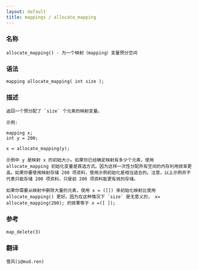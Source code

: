 ```yaml
---
layout: default
title: mappings / allocate_mapping
---
```


### 名称

    allocate_mapping() - 为一个映射（mapping）变量预分空间

### 语法

    mapping allocate_mapping( int size );

### 描述

    返回一个预分配了 `size` 个元素的映射变量。

    示例:

    mapping x;
    int y = 200;

    x = allocate_mapping(y);

    示例中 y 是映射 x 的初始大小。如果你已经确定映射有多少个元素，使用 allocate_mapping 初始化变量是首选方式。因为这样一次性分配所有空间的内存利用效率更高。如果你要使用映射存储 200 项资料，使用示例初始化是相当适合的。注意，以上示例并不代表只能存储 200 项资料，只是前 200 项资料能更有效的存储。

    如果你需要从映射中删除大量的元素，使用 x = ([]) 来初始化映射比使用 allocate_mapping() 更好。因为在这种情况下 `size` 是无意义的， x= allocate_mapping(200); 的效果等于 x =([ ]);

### 参考

    map_delete(3)

### 翻译

    雪风(i@mud.ren)
